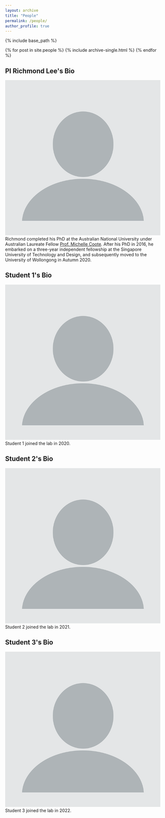 ```yaml
---
layout: archive
title: "People"
permalink: /people/
author_profile: true
---
```

{% include base_path %}

{% for post in site.people %}
  {% include archive-single.html %}
{% endfor %}

PI Richmond Lee's Bio
---
![](../images/profile.png)
Richmond completed his PhD at the Australian National University under Australian Laureate Fellow [Prof. Michelle Coote](https://rsc.anu.edu.au/~mcoote/). After his PhD in 2016, he embarked on a three-year independent fellowship at the Singapore University of Technology and Design, and subsequently moved to the University of Wollongong in Autumn 2020. 

Student 1's Bio
---
![](/images/profile.png)
Student 1 joined the lab in 2020. 

Student 2's Bio
---
![](/images/profile.png)
Student 2 joined the lab in 2021.

Student 3's Bio
---
![](/images/profile.png)
Student 3 joined the lab in 2022. 
